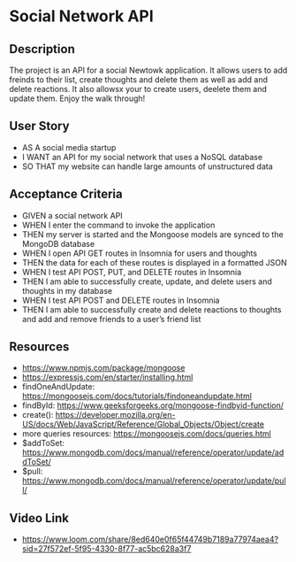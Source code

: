 # Social Network API

## Description
The project is an API for a social Newtowk application. It allows users to add freinds to their list, create thoughts and delete them as well as add and delete reactions. It also allowsx your to create users, deelete them and update them. Enjoy the walk through! 

## User Story
- AS A social media startup
- I WANT an API for my social network that uses a NoSQL database
- SO THAT my website can handle large amounts of unstructured data

## Acceptance Criteria
- GIVEN a social network API
- WHEN I enter the command to invoke the application
- THEN my server is started and the Mongoose models are synced to the MongoDB database
- WHEN I open API GET routes in Insomnia for users and thoughts
- THEN the data for each of these routes is displayed in a formatted JSON
- WHEN I test API POST, PUT, and DELETE routes in Insomnia
- THEN I am able to successfully create, update, and delete users and thoughts in my database
- WHEN I test API POST and DELETE routes in Insomnia
- THEN I am able to successfully create and delete reactions to thoughts and add and remove friends to a user’s friend list

## Resources
- https://www.npmjs.com/package/mongoose 
- https://expressjs.com/en/starter/installing.html
- findOneAndUpdate: https://mongoosejs.com/docs/tutorials/findoneandupdate.html 
- findById: https://www.geeksforgeeks.org/mongoose-findbyid-function/ 
- create(): https://developer.mozilla.org/en-US/docs/Web/JavaScript/Reference/Global_Objects/Object/create 
- more queries resources: https://mongoosejs.com/docs/queries.html 
- $addToSet: https://www.mongodb.com/docs/manual/reference/operator/update/addToSet/ 
- $pull: https://www.mongodb.com/docs/manual/reference/operator/update/pull/ 

## Video Link

- https://www.loom.com/share/8ed640e0f65f44749b7189a77974aea4?sid=27f572ef-5f95-4330-8f77-ac5bc628a3f7 